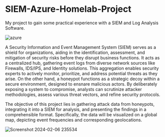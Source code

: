 # SIEM-Azure-Homelab-Project

My project to gain some practical experience with a SIEM and Log Analysis Software.


![azure](https://github.com/Carumaa/SIEM-Azure-Homelab-Project/assets/159230612/8b670948-d1c4-4de4-820c-c571d14672ae)



A Security Information and Event Management System (SIEM) serves as a shield for organizations, aiding in the identification, assessment, and mitigation of security risks before they disrupt business functions. It acts as a centralized hub, gathering event logs from diverse network sources like Firewalls, IDS/IPS, and Identity solutions. This aggregation enables security experts to actively monitor, prioritize, and address potential threats as they arise. On the other hand, a honeypot functions as a strategic decoy within a secure environment, designed to ensnare malicious actors. By deliberately exposing a system to compromise, analysts can scrutinize attacker methodologies, assess various threat vectors, and refine security protocols. 


The objective of this project lies in gathering attack data from honeypots, integrating it into a SIEM for analysis, and presenting the findings in a comprehensible format. Specifically, the data will be visualized on a global map, depicting event frequencies and corresponding geolocations.




![Screenshot 2024-02-06 235534](https://github.com/Carumaa/SIEM-Azure-Homelab-Project/assets/159230612/953b4684-9335-49f1-8edf-a725e05f4df3)
